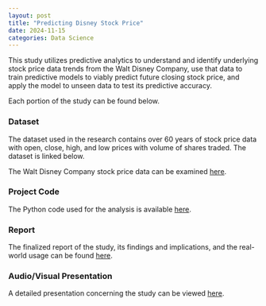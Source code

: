 ```yaml
---
layout: post
title: "Predicting Disney Stock Price"
date: 2024-11-15
categories: Data Science
---
```


This study utilizes predictive analytics to understand and identify underlying stock price data trends from the Walt Disney Company, use that data to train predictive models to viably predict future closing stock price, and apply the model to unseen data to test its predictive accuracy. 

Each portion of the study can be found below.

### Dataset
The dataset used in the research contains over 60 years of stock price data with open, close, high, and low prices with volume of shares traded. The dataset is linked below.

The Walt Disney Company stock price data can be examined [here](https://github.com/SosukeAizen5/Portfolio/blob/main/DSC%20680%20Applied%20Data%20Science/DIS.csv).

### Project Code
The Python code used for the analysis is available [here](https://github.com/SosukeAizen5/Portfolio/blob/main/DSC%20680%20Applied%20Data%20Science/Predicting%20Disney%20Stock%20Price%20Code.ipynb).

### Report
The finalized report of the study, its findings and implications, and the real-world usage can be found [here](https://github.com/SosukeAizen5/Portfolio/blob/main/DSC%20680%20Applied%20Data%20Science/Predicting%20Disney%20Stock%20Price%20Paper.pdf).

### Audio/Visual Presentation
A detailed presentation concerning the study can be viewed [here](https://github.com/SosukeAizen5/Portfolio/blob/main/DSC%20680%20Applied%20Data%20Science/Predicting%20Disney%20Stock%20Price%20Presentation.mp4).
